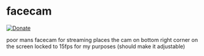 # facecam

[![Donate](https://dl.ugjka.net/Donate-PayPal-green.svg)](https://www.paypal.com/cgi-bin/webscr?cmd=_s-xclick&hosted_button_id=UVTCZYQ3FVNCY)

poor mans facecam for streaming
places the cam on bottom right corner on the screen
locked to 15fps for my purposes (should make it adjustable)
